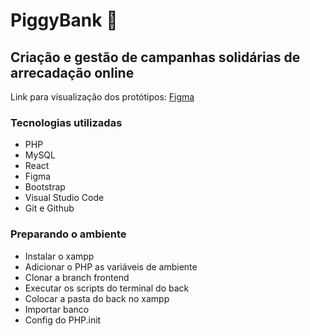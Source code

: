 # PiggyBank 🐖
## Criação e gestão de campanhas solidárias de arrecadação online 
Link para visualização dos protótipos: <a href="https://www.figma.com/design/nTaXkv3oerX33UbuH3OLLc/piggybank?t=0z9S8ywLz6Aq44LJ-0" target="_blank"> Figma</a>


### Tecnologias utilizadas 
- PHP
- MySQL
- React
- Figma
- Bootstrap
- Visual Studio Code
- Git e Github

 ### Preparando o ambiente
- Instalar o xampp
- Adicionar o PHP as variáveis de ambiente
- Clonar a branch frontend
- Executar os scripts do terminal do back
- Colocar a pasta do back no xampp
- Importar banco
- Config do PHP.init
